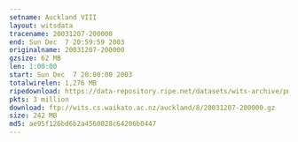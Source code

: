 ```yaml
---
setname: Auckland VIII
layout: witsdata
tracename: 20031207-200000
end: Sun Dec  7 20:59:59 2003
originalname: 20031207-200000
gzsize: 62 MB
len: 1:00:00
start: Sun Dec  7 20:00:00 2003
totalwirelen: 1,276 MB
ripedownload: https://data-repository.ripe.net/datasets/wits-archive/pma/long/auck/8//20031207-200000.gz
pkts: 3 million
download: ftp://wits.cs.waikato.ac.nz/auckland/8/20031207-200000.gz
size: 242 MB
md5: ae95f126bd6b2a4560028c64206b0447
---
```

